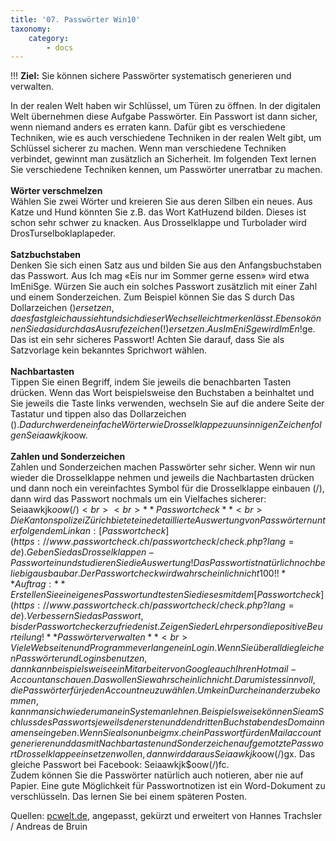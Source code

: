 ```yaml
---
title: '07. Passwörter Win10'
taxonomy:
    category:
        - docs
---
```


!!! **Ziel:** Sie können sichere Passwörter systematisch generieren und verwalten.

In der realen Welt haben wir Schlüssel, um Türen zu öffnen. In der digitalen Welt übernehmen diese Aufgabe Passwörter. Ein Passwort ist dann sicher, wenn niemand anders es erraten kann. Dafür gibt es verschiedene Techniken, wie es auch verschiedene Techniken in der realen Welt gibt, um Schlüssel sicherer zu machen. Wenn man verschiedene Techniken verbindet, gewinnt man zusätzlich an Sicherheit. Im folgenden Text lernen Sie verschiedene Techniken kennen, um Passwörter unerratbar zu machen.<br><br>
**Wörter verschmelzen**<br>
Wählen Sie zwei Wörter und kreieren Sie aus deren Silben ein neues. Aus Katze und Hund könnten Sie z.B. das Wort KatHuzend bilden. Dieses ist schon sehr schwer zu knacken. Aus Drosselklappe und Turbolader wird DrosTurselboklaplapeder.<br><br>
**Satzbuchstaben**<br>
Denken Sie sich einen Satz aus und bilden Sie aus den Anfangsbuchstaben das Passwort. Aus Ich mag «Eis nur im Sommer gerne essen» wird etwa ImEniSge. Würzen Sie auch ein solches Passwort zusätzlich mit einer Zahl und einem Sonderzeichen. Zum Beispiel können Sie das S durch Das Dollarzeichen ($) ersetzen, da es fast gleich aussieht und sich dieser Wechsel leicht merken lässt. Ebenso können Sie das i durch das Ausrufezeichen (!) ersetzen. Aus ImEniSge wird ImEn!$ge. Das ist ein sehr sicheres Passwort! Achten Sie darauf, dass Sie als Satzvorlage kein bekanntes Sprichwort wählen.<br><br>
**Nachbartasten**<br>
Tippen Sie einen Begriff, indem Sie jeweils die benachbarten Tasten drücken. Wenn das Wort beispielsweise den Buchstaben a beinhaltet und Sie jeweils die Taste links verwenden, wechseln Sie auf die andere Seite der Tastatur und tippen also das Dollarzeichen ($). Dadurch werden einfache Wörter wie Drosselklappe zu unsinnigen Zeichenfolgen Seiaawkjk$oow.<br><br>
**Zahlen und Sonderzeichen**<br>
Zahlen und Sonderzeichen machen Passwörter sehr sicher. Wenn wir nun wieder die Drosselklappe nehmen und jeweils die Nachbartasten drücken und dann noch ein vereinfachtes Symbol für die Drosselklappe einbauen (/), dann wird das Passwort nochmals um ein Vielfaches sicherer: Seiaawkjk$oow(/) <br><br>
**Passwortcheck**<br>
Die Kantonspolizei Zürich bietet eine detaillierte Auswertung von Passwörtern unter folgendem Link an: [Passwortcheck](https://www.passwortcheck.ch/passwortcheck/check.php?lang=de). Geben Sie das Drosselklappen-Passwort ein und studieren Sie die Auswertung! Das Passwort ist natürlich noch beliebig ausbaubar. Der Passwortcheck wird wahrscheinlich nicht 100%ig zufrieden sein, weil keine Zahl eingesetzt ist. Nun wissen Sie sicher eine Zahl zum Passwort. Zum Beispiel hat ein RS4 einen Drosselklappen-Innendurchmesser von 76mm. Wenn wir diese Zahl noch beigeben, dann schneidet das Passwort beim Passwortcheck noch besser ab.<br>
!! **Auftrag:** Erstellen Sie ein eigenes Passwort und testen Sie dieses mit dem [Passwortcheck](https://www.passwortcheck.ch/passwortcheck/check.php?lang=de). Verbessern Sie das Passwort, bis der Passwortchecker zufrieden ist. Zeigen Sie der Lehrperson die positive Beurteilung!
**Passwörter verwalten**<br>
Viele Webseiten und Programme verlangen ein Login. Wenn Sie überall die gleichen Passwörter und Logins benutzen, dann kann beispielsweise ein Mitarbeiter von Google auch Ihren Hotmail-Account anschauen. Das wollen Sie wahrscheinlich nicht. Darum ist es sinnvoll, die Passwörter für jeden Account neu zu wählen. Um kein Durcheinander zu bekommen, kann man sich wiederum an ein System anlehnen. Beispielsweise können Sie am Schluss des Passworts jeweils den ersten und den dritten Buchstaben des Domainnamens eingeben. Wenn Sie also nun bei gmx.ch ein Passwort für den Mailaccount generieren und das mit Nachbartasten und Sonderzeichen aufgemotzte Passwort Drosselklappe einsetzen wollen, dann wird daraus Seiaawkjk$oow(/)gx. Das gleiche Passwort bei Facebook: Seiaawkjk$oow(/)fc.<br>
Zudem können Sie die Passwörter natürlich auch notieren, aber nie auf Papier. Eine gute Möglichkeit für Passwortnotizen ist ein Word-Dokument zu verschlüsseln. Das lernen Sie bei einem späteren Posten.

Quellen: [pcwelt.de](https://www.pcwelt.de), angepasst, gekürzt und erweitert von Hannes Trachsler / Andreas de Bruin



